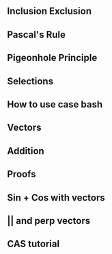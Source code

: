## Inclusion Exclusion
## Pascal's Rule
## Pigeonhole Principle
## Selections
## How to use case bash
## Vectors
## Addition
## Proofs
## Sin + Cos with vectors
## || and perp vectors
## CAS tutorial